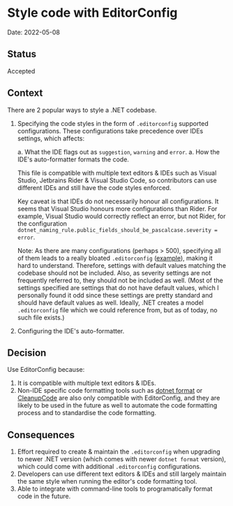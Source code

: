 # Style code with EditorConfig

Date: 2022-05-08

## Status

Accepted

## Context

There are 2 popular ways to style a .NET codebase.

1. Specifying the code styles in the form of `.editorconfig` supported configurations. These configurations take precedence over IDEs settings, which affects: 

    a. What the IDE flags out as `suggestion`, `warning` and `error`.
    a. How the IDE's auto-formatter formats the code.

    This file is compatible with multiple text editors & IDEs such as Visual Studio, Jetbrains Rider & Visual Studio Code, so contributors can use different IDEs and still have the code styles enforced.

    Key caveat is that IDEs do not necessarily honour all configurations. It seems that Visual Studio honours more configurations than Rider. For example, Visual Studio would correctly reflect an error, but not Rider, for the configuration `dotnet_naming_rule.public_fields_should_be_pascalcase.severity = error`.

    Note: As there are many configurations (perhaps > 500), specifying all of them leads to a really bloated `.editorconfig` ([example](https://github.com/meziantou/CsharpProjectTemplate/blob/main/.editorconfig)), making it hard to understand. Therefore, settings with default values matching the codebase should not be included. Also, as severity settings are not frequently referred to, they should not be included as well. (Most of the settings specified are settings that do not have default values, which I personally found it odd since these settings are pretty standard and should have default values as well. Ideally, .NET creates a model `.editorconfig` file which we could reference from, but as of today, no such file exists.)

2. Configuring the IDE's auto-formatter.

## Decision

Use EditorConfig because: 

1. It is compatible with multiple text editors & IDEs.
2. Non-IDE specific code formatting tools such as [dotnet format](https://github.com/dotnet/format) or [CleanupCode](https://www.jetbrains.com/help/rider/CleanupCode.html) are also only compatible with EditorConfig, and they are likely to be used in the future as well to automate the code formatting process and to standardise the code formatting.

## Consequences

1. Effort required to create & maintain the `.editorconfig` when upgrading to newer .NET version (which comes with newer `dotnet format` version), which could come with additional `.editorconfig` configurations.
2. Developers can use different text editors & IDEs and still largely maintain the same style when running the editor's code formatting tool.
3. Able to integrate with command-line tools to programatically format code in the future.
